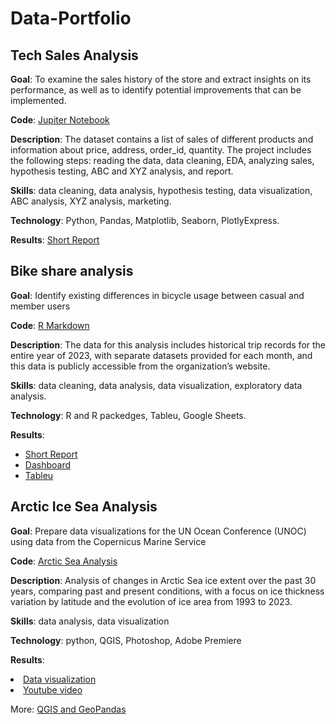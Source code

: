 # Data-Portfolio

<h2><b>Tech Sales Analysis</b></h2>
<b>Goal</b>: To examine the sales history of the store and extract insights on its performance, as well as to identify potential improvements that can be implemented.

<b>Code</b>: <a href='https://github.com/ElizavetK/Data-Portfolio/blob/main/Tech%20Sales%20Analysis/Sales_df.ipynb'>Jupiter Notebook</a>

<b>Description</b>: The dataset contains a list of sales of different products and information about price, address, order_id, quantity. The project includes the following steps: reading the data, data cleaning, EDA, analyzing sales, hypothesis testing, ABC and XYZ analysis, and report. 

<b>Skills</b>: data cleaning, data analysis, hypothesis testing, data visualization, ABC analysis, XYZ analysis, marketing.

<b>Technology</b>: Python, Pandas, Matplotlib, Seaborn, PlotlyExpress.

<b>Results</b>: <a href='https://github.com/ElizavetK/Data-Portfolio/blob/main/Tech%20Sales%20Analysis/insights.md'>Short Report</a>

<h2><b>Bike share analysis</b></h2>
<b>Goal</b>: Identify existing differences in bicycle usage between casual and member users

<b>Code</b>: <a href='https://github.com/ElizavetK/Data-Portfolio/blob/main/Bike%20share%20analysis/analisis.R'>R Markdown</a>

<b>Description</b>: The data for this analysis includes historical trip records for the entire year of 2023, with separate datasets provided for each month, and this data is publicly accessible from the organization’s website. 

<b>Skills</b>: data cleaning, data analysis, data visualization, exploratory data analysis.

<b>Technology</b>: R and R packedges, Tableu, Google Sheets.

<b>Results</b>: 
<ul>
<li><a href='https://github.com/ElizavetK/Data-Portfolio/blob/main/Bike%20share%20analysis/report.pdf'>Short Report</a></li>
<li><a href='https://github.com/ElizavetK/Data-Portfolio/blob/main/Bike%20share%20analysis/Dashboard.pdf'>Dashboard</a></li>
<li><a href='https://public.tableau.com/views/CasestudyBike-ShareanalysisGoogleDataAnalystCertification/Dashboard1?:language=en-US&:sid=&:redirect=auth&:display_count=n&:origin=viz_share_link'>Tableu</a></li>
</ul>

<h2><b>Arctic Ice Sea Analysis</b></h2>
<b>Goal</b>: Prepare data visualizations for the UN Ocean Conference (UNOC) using data from the Copernicus Marine Service

<b>Code</b>: <a href="https://github.com/ElizavetK/Data-Portfolio/tree/main/Arctic%20Sea%20Ice%20Analysis">Arctic Sea Analysis</a>

<b>Description</b>: Analysis of changes in Arctic Sea ice extent over the past 30 years, comparing past and present conditions, with a focus on ice thickness variation by latitude and the evolution of ice area from 1993 to 2023.

<b>Skills</b>: data analysis, data visualization

<b>Technology</b>: python, QGIS, Photoshop, Adobe Premiere

<b>Results</b>:
<li><a href="https://github.com/ElizavetK/Data-Portfolio/tree/main/Arctic%20Sea%20Ice%20Analysis/visualization">Data visualization</a></li>
<li><a href="https://youtu.be/gRNOyYd1a5o">Youtube video</a></li>

More: <a href="https://github.com/LisaK1806/Geo/tree/main/QGIS/Challenge">QGIS and GeoPandas</a>
